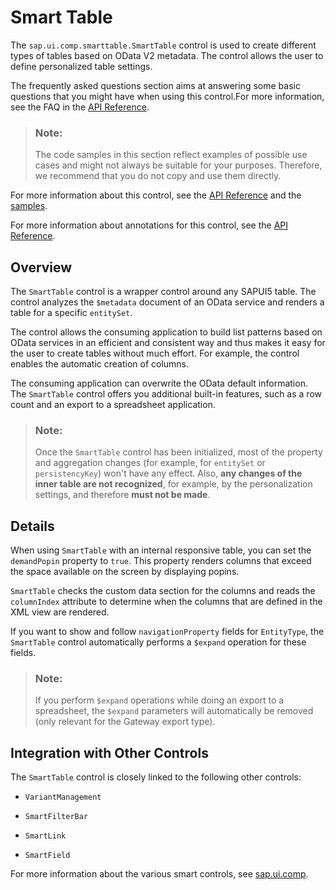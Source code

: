 <!-- loiobed8274140d04fc0b9bcb2db42d8bac2 -->

# Smart Table

The `sap.ui.comp.smarttable.SmartTable` control is used to create different types of tables based on OData V2 metadata. The control allows the user to define personalized table settings.

The frequently asked questions section aims at answering some basic questions that you might have when using this control.For more information, see the FAQ in the [API Reference](https://ui5.sap.com/#/api/sap.ui.comp.smarttable.SmartTable%23faq).

> ### Note:  
> The code samples in this section reflect examples of possible use cases and might not always be suitable for your purposes. Therefore, we recommend that you do not copy and use them directly. 

For more information about this control, see the [API Reference](https://ui5.sap.com/#/api/sap.ui.comp.smarttable.SmartTable) and the [samples](https://ui5.sap.com/#/entity/sap.ui.comp.smarttable.SmartTable).

For more information about annotations for this control, see the [API Reference](https://ui5.sap.com/#/api/sap.ui.comp.smarttable.SmartTable/annotations/Summary). 



## Overview

The `SmartTable` control is a wrapper control around any SAPUI5 table. The control analyzes the `$metadata` document of an OData service and renders a table for a specific `entitySet`.

The control allows the consuming application to build list patterns based on OData services in an efficient and consistent way and thus makes it easy for the user to create tables without much effort. For example, the control enables the automatic creation of columns.

The consuming application can overwrite the OData default information. The `SmartTable` control offers you additional built-in features, such as a row count and an export to a spreadsheet application.

> ### Note:  
> Once the `SmartTable` control has been initialized, most of the property and aggregation changes \(for example, for `entitySet` or `persistencyKey`\) won't have any effect. Also, **any changes of the inner table are not recognized**, for example, by the personalization settings, and therefore **must not be made**.



## Details

When using `SmartTable` with an internal responsive table, you can set the `demandPopin` property to `true`. This property renders columns that exceed the space available on the screen by displaying popins.

`SmartTable` checks the custom data section for the columns and reads the `columnIndex` attribute to determine when the columns that are defined in the XML view are rendered.

If you want to show and follow `navigationProperty` fields for `EntityType`, the `SmartTable` control automatically performs a `$expand` operation for these fields.

> ### Note:  
> If you perform `$expand` operations while doing an export to a spreadsheet, the `$expand` parameters will automatically be removed \(only relevant for the Gateway export type\).



## Integration with Other Controls

The `SmartTable` control is closely linked to the following other controls:

-   `VariantManagement`

-   `SmartFilterBar`

-   `SmartLink`

-   `SmartField`


For more information about the various smart controls, see [sap.ui.comp](sap-ui-comp-0cbbeba.md).

